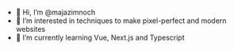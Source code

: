 - 👋 Hi, I’m @majazimnoch
- 👀 I’m interested in techniques to make pixel-perfect and modern websites
- 🌱 I’m currently learning Vue, Next.js and Typescript



<!---
majazimnoch/majazimnoch is a ✨ special ✨ repository because its `README.md` (this file) appears on your GitHub profile.
You can click the Preview link to take a look at your changes.
--->
